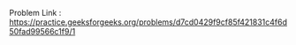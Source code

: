 Problem Link : https://practice.geeksforgeeks.org/problems/d7cd0429f9cf85f421831c4f6d50fad99566c1f9/1